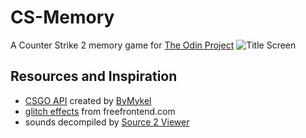 # CS-Memory

A Counter Strike 2 memory game for [The Odin Project](https://www.theodinproject.com/)
![Title Screen](Screenshots/titlescreen.png)



## Resources and Inspiration

- [CSGO API](https://github.com/ByMykel/CSGO-API) created by [ByMykel](https://github.com/ByMykel)
- [glitch effects](https://freefrontend.com/css-glitch-effects/) from freefrontend.com
- sounds decompiled by [Source 2 Viewer](https://valveresourceformat.github.io/)
